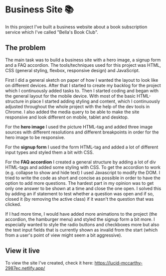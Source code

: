 # Business Site 📚

In this project I've built a business website about a book subscription service which I've called "Bella's Book Club". 


## The problem 

The main task was to build a business site with a hero image, a signup form and a FAQ accordion. The tools/techniques used for this project was HTML, CSS (general styling, flexbox, responsive design) and JavaScript. 

First I did a general sketch on paper of how I wanted the layout to look like on different devices. After that I started to create my backlog for the project which I continuously added tasks to. Then I started coding and began with the general layout for the mobile device. With most of the basic HTML-structure in place I started adding styling and content, which I continuously adjusted throughout the whole project with the help of the dev tools in Chrome. I also added the media query to be able to make the site responsive and look different on mobile, tablet and desktop. 

For the <b>hero image</b> I used the picture HTML-tag and added three image sources with different resolutions and different breakpoints in order for the hero image to be responsive.

For the <b>signup form</b> I used the form HTML-tag and added a lot of different input types and styled them a bit with CSS. 

For the <b>FAQ accordion</b> I created a general structure by adding a lot of div HTML-tags and added some styling with CSS. To get the accordion to work (e.g. collapse to show and hide text) I used Javascript to modify the DOM. I tried to write the code as short and concise as possible in order to have the option to add more questions. The hardest part in my opinion was to get only one answer to be shown at a time and close the one open. I solved this by adding an if statement to test whether a question was open and if so, closed it (by removing the active class) if it wasn't the question that was clicked.  

If I had more time, I would have added more animations to the project (the accordion, the hamburger menu) and styled the signup form a bit more. I especially wanted to style the radio buttons and checkboxes more but also the text input fields that is currently shown as invalid from the start (which from a user's point of view might seem a bit aggressive).


## View it live

To view the site I've created, check it here: https://lucid-mccarthy-2987ec.netlify.app/